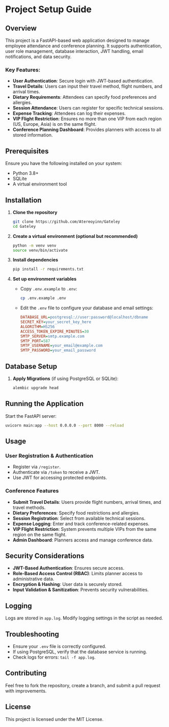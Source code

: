 # Project Setup Guide

## Overview
This project is a FastAPI-based web application designed to manage employee attendance and conference planning. It supports authentication, user role management, database interaction, JWT handling, email notifications, and data security. 

### Key Features:
- **User Authentication**: Secure login with JWT-based authentication.
- **Travel Details**: Users can input their travel method, flight numbers, and arrival times.
- **Dietary Requirements**: Attendees can specify food preferences and allergies.
- **Session Attendance**: Users can register for specific technical sessions.
- **Expense Tracking**: Attendees can log their expenses.
- **VIP Flight Restriction**: Ensures no more than one VIP from each region (US, Europe, Asia) is on the same flight.
- **Conference Planning Dashboard**: Provides planners with access to all stored information.

## Prerequisites
Ensure you have the following installed on your system:
- Python 3.8+
- SQLite
- A virtual environment tool 

## Installation

1. **Clone the repository**
   ```bash
   git clone https://github.com/Atereoyinn/Gateley
   cd Gateley
   ```

2. **Create a virtual environment (optional but recommended)**
   ```bash
   python -m venv venv
   source venv/bin/activate  
   ```

3. **Install dependencies**
   ```bash
   pip install -r requirements.txt
   ```

4. **Set up environment variables**
   - Copy `.env.example` to `.env`:
     ```bash
     cp .env.example .env
     ```
   - Edit the `.env` file to configure your database and email settings:
     ```ini
     DATABASE_URL=postgresql://user:password@localhost/dbname
     SECRET_KEY=your_secret_key_here
     ALGORITHM=HS256
     ACCESS_TOKEN_EXPIRE_MINUTES=30
     SMTP_SERVER=smtp.example.com
     SMTP_PORT=587
     SMTP_USERNAME=your_email@example.com
     SMTP_PASSWORD=your_email_password
     ```

## Database Setup

1. **Apply Migrations** (if using PostgreSQL or SQLite):
   ```bash
   alembic upgrade head
   ```

## Running the Application

Start the FastAPI server:
```bash
uvicorn main:app --host 0.0.0.0 --port 8000 --reload
```

## Usage
### User Registration & Authentication
- Register via `/register`.
- Authenticate via `/token` to receive a JWT.
- Use JWT for accessing protected endpoints.

### Conference Features
- **Submit Travel Details**: Users provide flight numbers, arrival times, and travel methods.
- **Dietary Preferences**: Specify food restrictions and allergies.
- **Session Registration**: Select from available technical sessions.
- **Expense Logging**: Enter and track conference-related expenses.
- **VIP Flight Restriction**: System prevents multiple VIPs from the same region on the same flight.
- **Admin Dashboard**: Planners access and manage conference data.

## Security Considerations
- **JWT-Based Authentication**: Ensures secure access.
- **Role-Based Access Control (RBAC)**: Limits planner access to administrative data.
- **Encryption & Hashing**: User data is securely stored.
- **Input Validation & Sanitization**: Prevents security vulnerabilities.

## Logging
Logs are stored in `app.log`. Modify logging settings in the script as needed.

## Troubleshooting
- Ensure your `.env` file is correctly configured.
- If using PostgreSQL, verify that the database service is running.
- Check logs for errors: `tail -f app.log`.

## Contributing
Feel free to fork the repository, create a branch, and submit a pull request with improvements.

## License
This project is licensed under the MIT License.

